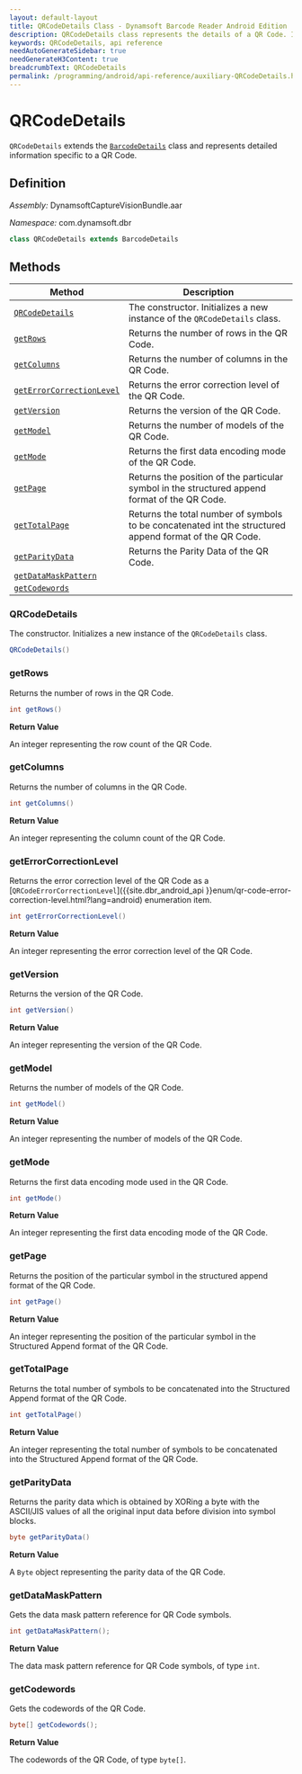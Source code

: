 ```yaml
---
layout: default-layout
title: QRCodeDetails Class - Dynamsoft Barcode Reader Android Edition
description: QRCodeDetails class represents the details of a QR Code. It is derived from the BarcodeDetails class and contains various attributes related to the QR Code.
keywords: QRCodeDetails, api reference
needAutoGenerateSidebar: true
needGenerateH3Content: true
breadcrumbText: QRCodeDetails
permalink: /programming/android/api-reference/auxiliary-QRCodeDetails.html
---
```


# QRCodeDetails

`QRCodeDetails` extends the [`BarcodeDetails`](barcode-details.md) class and represents detailed information specific to a QR Code.

## Definition

*Assembly:* DynamsoftCaptureVisionBundle.aar

*Namespace:* com.dynamsoft.dbr

```java
class QRCodeDetails extends BarcodeDetails
```

## Methods

| Method | Description |
| ------ | ----------- |
| [`QRCodeDetails`](#qrcodedetails-1) | The constructor. Initializes a new instance of the `QRCodeDetails` class. |
| [`getRows`](#getrows) | Returns the number of rows in the QR Code. |
| [`getColumns`](#getcolumns) | Returns the number of columns in the QR Code. |
| [`getErrorCorrectionLevel`](#geterrorcorrectionlevel) | Returns the error correction level of the QR Code.|
| [`getVersion`](#getversion) | Returns the version of the QR Code.|
| [`getModel`](#getmodel) | Returns the number of models of the QR Code.|
| [`getMode`](#getmode) | Returns the first data encoding mode of the QR Code.|
| [`getPage`](#getpage) | Returns the position of the particular symbol in the structured append format of the QR Code.|
| [`getTotalPage`](#gettotalpage) | Returns the total number of symbols to be concatenated int the structured append format of the QR Code.|
| [`getParityData`](#getparitydata) | Returns the Parity Data of the QR Code.|
| [`getDataMaskPattern`](#getdatamaskpattern) |  |
| [`getCodewords`](#getcodewords) |  |

### QRCodeDetails

The constructor. Initializes a new instance of the `QRCodeDetails` class.

```java
QRCodeDetails()
```

### getRows

Returns the number of rows in the QR Code.

```java
int getRows()
```

**Return Value**

An integer representing the row count of the QR Code.

### getColumns

Returns the number of columns in the QR Code.

```java
int getColumns()
```

**Return Value**

An integer representing the column count of the QR Code.

### getErrorCorrectionLevel

Returns the error correction level of the QR Code as a [`QRCodeErrorCorrectionLevel`]({{site.dbr_android_api }}enum/qr-code-error-correction-level.html?lang=android) enumeration item.

```java
int getErrorCorrectionLevel()
```

**Return Value**

An integer representing the error correction level of the QR Code.

### getVersion

Returns the version of the QR Code.

```java
int getVersion()
```

**Return Value**

An integer representing the version of the QR Code.

### getModel

Returns the number of models of the QR Code.

```java
int getModel()
```

**Return Value**

An integer representing the number of models of the QR Code.

### getMode

Returns the first data encoding mode used in the QR Code.

```java
int getMode()
```

**Return Value**

An integer representing the first data encoding mode of the QR Code.

### getPage

Returns the position of the particular symbol in the structured append format of the QR Code.

```java
int getPage()
```

**Return Value**

An integer representing the position of the particular symbol in the Structured Append format of the QR Code.

### getTotalPage

Returns the total number of symbols to be concatenated into the Structured Append format of the QR Code.

```java
int getTotalPage()
```

**Return Value**

An integer representing the total number of symbols to be concatenated into the Structured Append format of the QR Code.

### getParityData

Returns the parity data which is obtained by XORing a byte with the ASCII/JIS values of all the original input data before division into symbol blocks.

```java
byte getParityData()
```

**Return Value**

A `Byte` object representing the parity data of the QR Code.

### getDataMaskPattern

Gets the data mask pattern reference for QR Code symbols.

```java
int getDataMaskPattern();
```

**Return Value**

The data mask pattern reference for QR Code symbols, of type `int`.

### getCodewords

Gets the codewords of the QR Code.

```java
byte[] getCodewords();
```

**Return Value**

The codewords of the QR Code, of type `byte[]`.
